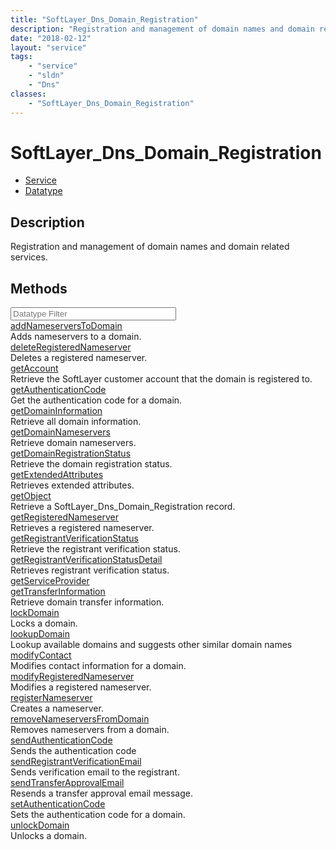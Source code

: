 ```yaml
---
title: "SoftLayer_Dns_Domain_Registration"
description: "Registration and management of domain names and domain related services."
date: "2018-02-12"
layout: "service"
tags:
    - "service"
    - "sldn"
    - "Dns"
classes:
    - "SoftLayer_Dns_Domain_Registration"
---
```

# SoftLayer_Dns_Domain_Registration
<div id='service-datatype'>
    <ul id='sldn-reference-tabs'>
    <li id='service'> <a href='/reference/services/SoftLayer_Dns_Domain_Registration' >Service</a></li>    <li id='datatype'> <a href='/reference/datatypes/SoftLayer_Dns_Domain_Registration' >Datatype</a></li>
    </ul>
</div>

## Description
Registration and management of domain names and domain related services. 



        
<div id="properties" class="content">
    <h2>Methods</h2>
    <div class="view-filters">
        <div class="clearfix">
            <div class="search-input-box">
                <input placeholder="Datatype Filter" onkeyup="titleSearch(inputId='edit-combine', divId='method-div', elementClass='method-row')" 
                    type="text" id="edit-combine" value="" size="30" maxlength="128" class="form-text">
            </div>
        </div>
    </div>
    <div id="method-div">
            <div class="method-row">
                        <span class='view-field-title'><a href='/reference/services/SoftLayer_Dns_Domain_Registration/addNameserversToDomain'> addNameserversToDomain</a> </span>
            <div class='views-field-body'>Adds nameservers to a domain.</div>
        </div>
            <div class="method-row">
                        <span class='view-field-title'><a href='/reference/services/SoftLayer_Dns_Domain_Registration/deleteRegisteredNameserver'> deleteRegisteredNameserver</a> </span>
            <div class='views-field-body'>Deletes a registered nameserver.</div>
        </div>
            <div class="method-row">
                        <span class='view-field-title'><a href='/reference/services/SoftLayer_Dns_Domain_Registration/getAccount'> getAccount</a> </span>
            <div class='views-field-body'>Retrieve the SoftLayer customer account that the domain is registered to.</div>
        </div>
            <div class="method-row">
                        <span class='view-field-title'><a href='/reference/services/SoftLayer_Dns_Domain_Registration/getAuthenticationCode'> getAuthenticationCode</a> </span>
            <div class='views-field-body'>Get the authentication code for a domain.</div>
        </div>
            <div class="method-row">
                        <span class='view-field-title'><a href='/reference/services/SoftLayer_Dns_Domain_Registration/getDomainInformation'> getDomainInformation</a> </span>
            <div class='views-field-body'>Retrieve all domain information.</div>
        </div>
            <div class="method-row">
                        <span class='view-field-title'><a href='/reference/services/SoftLayer_Dns_Domain_Registration/getDomainNameservers'> getDomainNameservers</a> </span>
            <div class='views-field-body'>Retrieve domain nameservers.</div>
        </div>
            <div class="method-row">
                        <span class='view-field-title'><a href='/reference/services/SoftLayer_Dns_Domain_Registration/getDomainRegistrationStatus'> getDomainRegistrationStatus</a> </span>
            <div class='views-field-body'>Retrieve the domain registration status.</div>
        </div>
            <div class="method-row">
                        <span class='view-field-title'><a href='/reference/services/SoftLayer_Dns_Domain_Registration/getExtendedAttributes'> getExtendedAttributes</a> </span>
            <div class='views-field-body'>Retrieves extended attributes.</div>
        </div>
            <div class="method-row">
                        <span class='view-field-title'><a href='/reference/services/SoftLayer_Dns_Domain_Registration/getObject'> getObject</a> </span>
            <div class='views-field-body'>Retrieve a SoftLayer_Dns_Domain_Registration record.</div>
        </div>
            <div class="method-row">
                        <span class='view-field-title'><a href='/reference/services/SoftLayer_Dns_Domain_Registration/getRegisteredNameserver'> getRegisteredNameserver</a> </span>
            <div class='views-field-body'>Retrieves a registered nameserver.</div>
        </div>
            <div class="method-row">
                        <span class='view-field-title'><a href='/reference/services/SoftLayer_Dns_Domain_Registration/getRegistrantVerificationStatus'> getRegistrantVerificationStatus</a> </span>
            <div class='views-field-body'>Retrieve the registrant verification status.</div>
        </div>
            <div class="method-row">
                        <span class='view-field-title'><a href='/reference/services/SoftLayer_Dns_Domain_Registration/getRegistrantVerificationStatusDetail'> getRegistrantVerificationStatusDetail</a> </span>
            <div class='views-field-body'>Retrieves registrant verification status.</div>
        </div>
            <div class="method-row">
                        <span class='view-field-title'><a href='/reference/services/SoftLayer_Dns_Domain_Registration/getServiceProvider'> getServiceProvider</a> </span>
            <div class='views-field-body'></div>
        </div>
            <div class="method-row">
                        <span class='view-field-title'><a href='/reference/services/SoftLayer_Dns_Domain_Registration/getTransferInformation'> getTransferInformation</a> </span>
            <div class='views-field-body'>Retrieve domain transfer information.</div>
        </div>
            <div class="method-row">
                        <span class='view-field-title'><a href='/reference/services/SoftLayer_Dns_Domain_Registration/lockDomain'> lockDomain</a> </span>
            <div class='views-field-body'>Locks a domain.</div>
        </div>
            <div class="method-row">
                        <span class='view-field-title'><a href='/reference/services/SoftLayer_Dns_Domain_Registration/lookupDomain'> lookupDomain</a> </span>
            <div class='views-field-body'>Lookup available domains and suggests other similar domain names</div>
        </div>
            <div class="method-row">
                        <span class='view-field-title'><a href='/reference/services/SoftLayer_Dns_Domain_Registration/modifyContact'> modifyContact</a> </span>
            <div class='views-field-body'>Modifies contact information for a domain.</div>
        </div>
            <div class="method-row">
                        <span class='view-field-title'><a href='/reference/services/SoftLayer_Dns_Domain_Registration/modifyRegisteredNameserver'> modifyRegisteredNameserver</a> </span>
            <div class='views-field-body'>Modifies a registered nameserver.</div>
        </div>
            <div class="method-row">
                        <span class='view-field-title'><a href='/reference/services/SoftLayer_Dns_Domain_Registration/registerNameserver'> registerNameserver</a> </span>
            <div class='views-field-body'>Creates a nameserver.</div>
        </div>
            <div class="method-row">
                        <span class='view-field-title'><a href='/reference/services/SoftLayer_Dns_Domain_Registration/removeNameserversFromDomain'> removeNameserversFromDomain</a> </span>
            <div class='views-field-body'>Removes nameservers from a domain.</div>
        </div>
            <div class="method-row">
                        <span class='view-field-title'><a href='/reference/services/SoftLayer_Dns_Domain_Registration/sendAuthenticationCode'> sendAuthenticationCode</a> </span>
            <div class='views-field-body'>Sends the authentication code</div>
        </div>
            <div class="method-row">
                        <span class='view-field-title'><a href='/reference/services/SoftLayer_Dns_Domain_Registration/sendRegistrantVerificationEmail'> sendRegistrantVerificationEmail</a> </span>
            <div class='views-field-body'>Sends verification email to the registrant.</div>
        </div>
            <div class="method-row">
                        <span class='view-field-title'><a href='/reference/services/SoftLayer_Dns_Domain_Registration/sendTransferApprovalEmail'> sendTransferApprovalEmail</a> </span>
            <div class='views-field-body'>Resends a transfer approval email message.</div>
        </div>
            <div class="method-row">
                        <span class='view-field-title'><a href='/reference/services/SoftLayer_Dns_Domain_Registration/setAuthenticationCode'> setAuthenticationCode</a> </span>
            <div class='views-field-body'>Sets the authentication code for a domain.</div>
        </div>
            <div class="method-row">
                        <span class='view-field-title'><a href='/reference/services/SoftLayer_Dns_Domain_Registration/unlockDomain'> unlockDomain</a> </span>
            <div class='views-field-body'>Unlocks a domain.</div>
        </div>
        </div>
</div>

